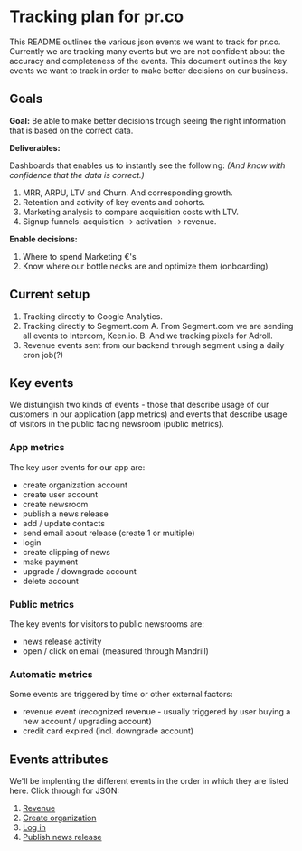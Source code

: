 # Tracking plan for pr.co 

This README outlines the various json events we want to track for pr.co. Currently we are tracking many events but we are not confident about the accuracy and completeness of the events. This document outlines the key events we want to track in order to make better decisions on our business.

## Goals

**Goal:** Be able to make better decisions trough seeing the right information that is based on the correct data.

**Deliverables:**

Dashboards that enables us to instantly see the following:
*(And know with confidence that the data is correct.)*

1. MRR, ARPU, LTV and Churn. And corresponding growth.
2. Retention and activity of key events and cohorts.
3. Marketing analysis to compare acquisition costs with LTV.
4. Signup funnels: acquisition -> activation -> revenue.

**Enable decisions:**

1. Where to spend Marketing €'s
2. Know where our bottle necks are and optimize them (onboarding)

## Current setup

1. Tracking directly to Google Analytics.
2. Tracking directly to Segment.com 
	A. From Segment.com we are sending all events to Intercom, Keen.io.
	B. And we tracking pixels for Adroll.
3. Revenue events sent from our backend through segment using a daily cron job(?)


## Key events

We distuingish two kinds of events - those that describe usage of our customers in our application (app metrics) and events that describe usage of visitors in the public facing newsroom (public metrics).

### App metrics
The key user events for our app are:

- create organization account
- create user account
- create newsroom
- publish a news release
- add / update contacts
- send email about release (create 1 or multiple)
- login
- create clipping of news
- make payment
- upgrade / downgrade account
- delete account


### Public metrics

The key events for visitors to public newsrooms are:

- news release activity 
- open / click on email (measured through Mandrill)

### Automatic metrics

Some events are triggered by time or other external factors:

- revenue event (recognized revenue - usually triggered by user buying a new account / upgrading account)
- credit card expired (incl. downgrade account)


## Events attributes

We'll be implenting the different events in the order in which they are listed here. Click through for JSON:

1. [Revenue](/revenue.json)
2. [Create organization](/create_organization.json)
3. [Log in](/log_in.json)
4. [Publish news release](/publish_news_release.json)

